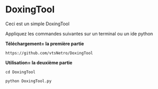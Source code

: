 # DoxingTool
Ceci est un simple DoxingTool

Appliquez les commandes suivantes sur un terminal ou un ide python

**Téléchargement= la première partie**
```
https://github.com/vtsNetro/DoxingTool
```
**Utilisation= la deuxième partie**
```
cd DoxingTool
```
```
python DoxingTool.py
```
